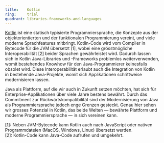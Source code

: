 ```yaml
---
title:    Kotlin  
ring:     trial  
quadrant: libraries-frameworks-and-languages
---
```


[Kotlin][kotlin] ist eine statisch typisierte Programmiersprache, die Konzepte aus der objektorientierten und der
funktionalen Programmierung vereint, und viele moderne Sprachfeatures mitbringt. Kotlin-Code wird vom Compiler in
Bytecode für die JVM übersetzt [1], wobei eine grösstmögliche Interoperabilität [2] beider Sprachen gewährleistet wird.
Dadurch lassen sich in Kotlin Java-Libraries und -Frameworks problemlos weiterverwenden, womit bestehendes Knowhow für
den Java-Programmierer keinesfalls obsolet wird. Diese Interoperabilität erlaubt auch die Integration von Kotlin in
bestehende Java-Projekte, womit sich Applikationen schrittweise modernisieren lassen.

Java als Plattform, auf die wir auch in Zukunft setzen möchten, hat sich für Enterprise-Applikationen über viele Jahre
bestens bewährt. Durch das Commitment zur Rückwärtskompatibilität sind der Modernisierung von Java als
Programmiersprache jedoch enge Grenzen gesteckt. Genau hier sehen wir grosses Potenzial in Kotlin, das beide Welten
— bewährte Plattform und moderne Programmiersprache — in sich vereinen kann.

[1]: Neben JVM-Bytecode kann Kotlin auch nach JavaScript oder nativen Programmdateien (MacOS, Windows, Linux) übersetzt
werden.  
[2]: Kotlin-Code kann Java-Code aufrufen und umgekehrt.

[kotlin]: https://kotlinlang.org
